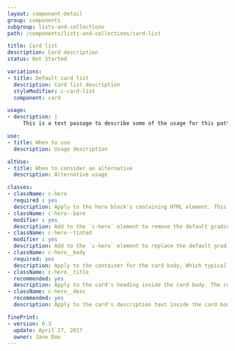 ```yaml
---
layout: component-detail
group: components
subgroup: lists-and-collections
path: /components/lists-and-collections/card-list

title: Card list
description: Card description
status: Not Started

variations:
- title: Default card list
  description: Card list description
  styleModifier: c-card-list
  component: card

usage:
- description: |
     This is a text passage to describe some of the usage for this pattern.

use:
- title: When to use
  description: Usage description

altUse:
- title: When to consider an alternative
  description: Alternative usage

classes:
- className: c-hero
  required : yes
  description: Apply to the hero block's containing HTML element. This class sets up the background-image handling and text color for the unit. The `c-hero` element should have just one immediate child, the `c-hero__body` element. Note, too, that the unit's hero image should be applied as a background image to this `c-hero` element.
- className: c-hero--bare
  modifier : yes
  description: Add to the `c-hero` element to remove the default gradient overlay from the hero image.
- className: c-hero--tinted
  modifier : yes
  description: Add to the `c-hero` element to replace the default gradient overlay with a solid, uniform tint.
- className: c-hero__body
  required: yes
  description: Apply to the container for the card body, Which typically includes a title and description (see below) but can include any arbitrary markup including buttons for a call to action. The class manages the card's background gradient.
- className: c-hero__title
  recommended: yes
  description: Apply to the card's heading inside the card body. The recommended element for this class is `<h1>`.
- className: c-hero__desc
  recommended: yes
  description: Apply to the card's description text inside the card body. The recommended element for this class is `<p>`.

finePrint:
- version: 0.3
  update: April 27, 2017
  owner: Jane Doe
---
```


